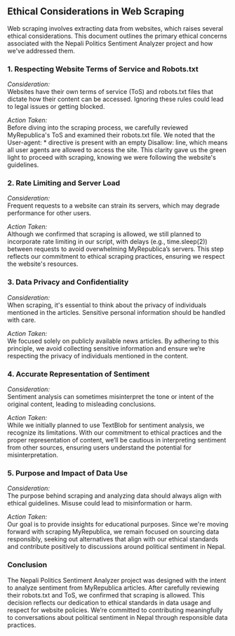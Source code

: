 ## Ethical Considerations in Web Scraping

Web scraping involves extracting data from websites, which raises several ethical considerations. This document outlines the primary ethical concerns associated with the Nepali Politics Sentiment Analyzer project and how we've addressed them.

### 1. Respecting Website Terms of Service and Robots.txt

*Consideration:*  
Websites have their own terms of service (ToS) and robots.txt files that dictate how their content can be accessed. Ignoring these rules could lead to legal issues or getting blocked.

*Action Taken:*  
Before diving into the scraping process, we carefully reviewed MyRepublica's ToS and examined their robots.txt file. We noted that the User-agent: * directive is present with an empty Disallow: line, which means all user agents are allowed to access the site. This clarity gave us the green light to proceed with scraping, knowing we were following the website's guidelines.

### 2. Rate Limiting and Server Load

*Consideration:*  
Frequent requests to a website can strain its servers, which may degrade performance for other users.

*Action Taken:*  
Although we confirmed that scraping is allowed, we still planned to incorporate rate limiting in our script, with delays (e.g., time.sleep(2)) between requests to avoid overwhelming MyRepublica’s servers. This step reflects our commitment to ethical scraping practices, ensuring we respect the website's resources.

### 3. Data Privacy and Confidentiality

*Consideration:*  
When scraping, it's essential to think about the privacy of individuals mentioned in the articles. Sensitive personal information should be handled with care.

*Action Taken:*  
We focused solely on publicly available news articles. By adhering to this principle, we avoid collecting sensitive information and ensure we’re respecting the privacy of individuals mentioned in the content.

### 4. Accurate Representation of Sentiment

*Consideration:*  
Sentiment analysis can sometimes misinterpret the tone or intent of the original content, leading to misleading conclusions.

*Action Taken:*  
While we initially planned to use TextBlob for sentiment analysis, we recognize its limitations. With our commitment to ethical practices and the proper representation of content, we’ll be cautious in interpreting sentiment from other sources, ensuring users understand the potential for misinterpretation.

### 5. Purpose and Impact of Data Use

*Consideration:*  
The purpose behind scraping and analyzing data should always align with ethical guidelines. Misuse could lead to misinformation or harm.

*Action Taken:*  
Our goal is to provide insights for educational purposes. Since we're moving forward with scraping MyRepublica, we remain focused on sourcing data responsibly, seeking out alternatives that align with our ethical standards and contribute positively to discussions around political sentiment in Nepal.

### Conclusion

The Nepali Politics Sentiment Analyzer project was designed with the intent to analyze sentiment from MyRepublica articles. After carefully reviewing their robots.txt and ToS, we confirmed that scraping is allowed. This decision reflects our dedication to ethical standards in data usage and respect for website policies. We’re committed to contributing meaningfully to conversations about political sentiment in Nepal through responsible data practices.
